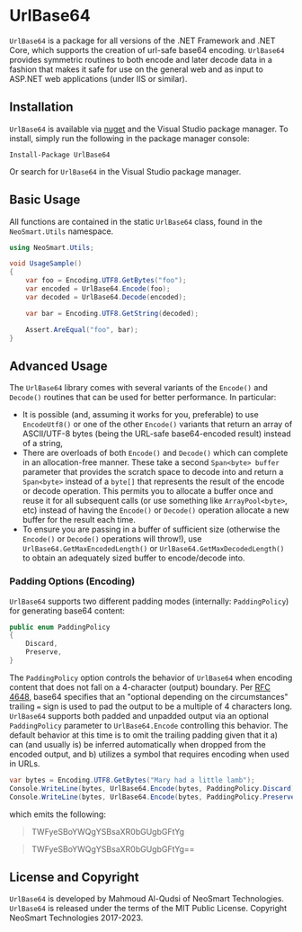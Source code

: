 # UrlBase64

`UrlBase64` is a package for all versions of the .NET Framework and .NET Core, which supports the creation of url-safe base64 encoding. `UrlBase64` provides symmetric routines to both encode and later decode data in a fashion that makes it safe for use on the general web and as input to ASP.NET web applications (under IIS or similar).

## Installation

`UrlBase64` is available via [nuget](https://www.nuget.org/packages/UrlBase64/) and the Visual Studio package manager. To install, simply run the following in the package manager console:

    Install-Package UrlBase64

Or search for `UrlBase64` in the Visual Studio package manager.

## Basic Usage

All functions are contained in the static `UrlBase64` class, found in the `NeoSmart.Utils` namespace.

```csharp
using NeoSmart.Utils;

void UsageSample()
{
	var foo = Encoding.UTF8.GetBytes("foo");
	var encoded = UrlBase64.Encode(foo);
	var decoded = UrlBase64.Decode(encoded);

	var bar = Encoding.UTF8.GetString(decoded);

	Assert.AreEqual("foo", bar);
}
```

## Advanced Usage

The `UrlBase64` library comes with several variants of the `Encode()` and `Decode()` routines that can be used for better performance. In particular:

* It is possible (and, assuming it works for you, preferable) to use `EncodeUtf8()` or one of the other `Encode()` variants that return an array of ASCII/UTF-8 bytes (being the URL-safe base64-encoded result) instead of a string,
* There are overloads of both `Encode()` and `Decode()` which can complete in an allocation-free manner. These take a second `Span<byte> buffer` parameter that provides the scratch space to decode into and return a `Span<byte>` instead of a `byte[]` that represents the result of the encode or decode operation. This permits you to allocate a buffer once and reuse it for all subsequent calls (or use something like `ArrayPool<byte>`, etc) instead of having the `Encode()` or `Decode()` operation allocate a new buffer for the result each time.
* To ensure you are passing in a buffer of sufficient size (otherwise the `Encode()` or `Decode()` operations will throw!), use `UrlBase64.GetMaxEncodedLength()` or `UrlBase64.GetMaxDecodedLength()` to obtain an adequately sized buffer to encode/decode into.

### Padding Options (Encoding)

`UrlBase64` supports two different padding modes (internally: `PaddingPolicy`) for generating base64 content:

```csharp
public enum PaddingPolicy
{
	Discard,
	Preserve,
}
```

The `PaddingPolicy` option controls the behavior of `UrlBase64` when encoding content that does not fall on a 4-character (output) boundary. Per [RFC 4648](https://tools.ietf.org/html/rfc4648), base64 specifies that an "optional depending on the circumstances" trailing `=` sign is used to pad the output to be a multiple of 4 characters long. `UrlBase64` supports both padded and unpadded output via an optional `PaddingPolicy` parameter to `UrlBase64.Encode` controlling this behavior. The default behavior at this time is to omit the trailing padding given that it a) can (and usually is) be inferred automatically when dropped from the encoded output, and b) utilizes a symbol that requires encoding when used in URLs.

```csharp
var bytes = Encoding.UTF8.GetBytes("Mary had a little lamb");
Console.WriteLine(bytes, UrlBase64.Encode(bytes, PaddingPolicy.Discard));
Console.WriteLine(bytes, UrlBase64.Encode(bytes, PaddingPolicy.Preserve));
```

which emits the following:

>TWFyeSBoYWQgYSBsaXR0bGUgbGFtYg

>TWFyeSBoYWQgYSBsaXR0bGUgbGFtYg==

## License and Copyright

`UrlBase64` is developed by Mahmoud Al-Qudsi of NeoSmart Technologies.
`UrlBase64` is released under the terms of the MIT Public License. Copyright NeoSmart Technologies 2017-2023.
